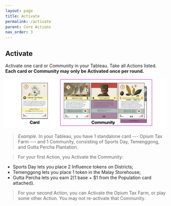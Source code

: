 ```yaml
---
layout: page
title: Activate
permalink: /activate
parent: Core Actions
nav_order: 3
---
```

## Activate

Activate one card or Community in your Tableau. Take all Actions listed. **Each card or Community may only be Activated once per round.**

![Activate cards](/img/activate.jpg)

> *Example.* In your Tableau, you have 1 standalone card --- Opium Tax Farm --- and 1 Community, consisting of Sports Day, Temenggong, and Gutta Percha Plantation.

> For your first Action, you Activate the Community:
- Sports Day lets you place 2 Influence tokens on Districts;
- Temenggong lets you place 1 token in the Malay Storehouse;
- Gutta Percha lets you earn $2 ($1 base + $1 from the Population card attached).

> For your second Action, you can Activate the Opium Tax Farm, or play some other Action. You may not re-activate that Community.